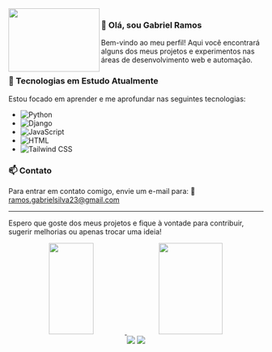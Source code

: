 
<img align="left" src="https://github.com/user-attachments/assets/a2989463-b7b0-4466-95a3-7faa8bf5db9a" width="180" height="125">

### 👋 Olá, sou Gabriel Ramos

Bem-vindo ao meu perfil! Aqui você encontrará alguns dos meus projetos e experimentos nas áreas de desenvolvimento web e automação.

### 🚀 Tecnologias em Estudo Atualmente<br>

Estou focado em aprender e me aprofundar nas seguintes tecnologias:

- ![Python](https://img.shields.io/badge/-Python-3776AB?style=flat&logo=python&logoColor=white)
- ![Django](https://img.shields.io/badge/-Django-092E20?style=flat&logo=django&logoColor=white)
- ![JavaScript](https://img.shields.io/badge/-JavaScript-F7DF1E?style=flat&logo=javascript&logoColor=black)
- ![HTML](https://img.shields.io/badge/-HTML-E34F26?style=flat&logo=html5&logoColor=white)
- ![Tailwind CSS](https://img.shields.io/badge/-Tailwind%20CSS-38B2AC?style=flat&logo=tailwind-css&logoColor=white)

### 📫 Contato
Para entrar em contato comigo, envie um e-mail para:
📧 [ramos.gabrielsilva23@gmail.com](mailto:ramos.gabrielsilva23@gmail.com)

---

Espero que goste dos meus projetos e fique à vontade para contribuir, sugerir melhorias ou apenas trocar uma ideia!

 
<div align="center">
  <a href="https://github.com/gabrielramos731">
  <img width="42%" height="180em" src="https://github-readme-stats.vercel.app/api?username=gabrielramos731&show_icons=true&theme=dracula&include_all_commits=true&count_private=true"/>
  <img width="50%" height="180em" src="https://github-readme-stats.vercel.app/api/top-langs/?username=gabrielramos731&layout=compact&langs_count=7&theme=dracula"/>
</div>
 
 <div align="center"> 
  <a href = "mailto:ramos.gabrielsilva23@gmail.com"><img src="https://img.shields.io/badge/-Gmail-%23333?style=for-the-badge&logo=gmail&logoColor=white" target="_blank"></a>
  <a href="https://www.linkedin.com/in/grsilva1/" target="_blank"><img src="https://img.shields.io/badge/-LinkedIn-%230077B5?style=for-the-badge&logo=linkedin&logoColor=white" target="_blank"></a>
 
</div>
